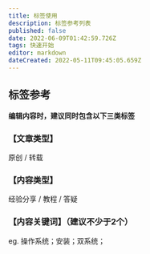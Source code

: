 ```yaml
---
title: 标签使用
description: 标签参考列表
published: false
date: 2022-06-09T01:42:59.726Z
tags: 快速开始
editor: markdown
dateCreated: 2022-05-11T09:45:05.659Z
---
```


## **标签参考**

**编辑内容时，建议同时包含以下三类标签**

### 【文章类型】
原创 / 转载

### 【内容类型】
经验分享 / 教程 / 答疑

### 【内容关键词】（建议不少于2个）
eg. 操作系统；安装；双系统；

